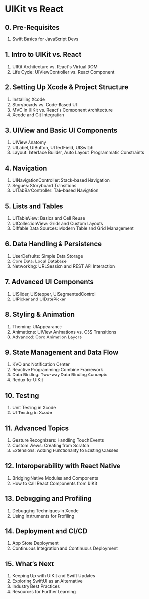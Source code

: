 # UIKit vs React

## 0. Pre-Requisites
1. Swift Basics for JavaScript Devs

## 1. Intro to UIKit vs. React
1. UIKit Architecture vs. React's Virtual DOM
2. Life Cycle: UIViewController vs. React Component

## 2. Setting Up Xcode & Project Structure
1. Installing Xcode
2. Storyboards vs. Code-Based UI
3. MVC in UIKit vs. React's Component Architecture
4. Xcode and Git Integration

## 3. UIView and Basic UI Components
1. UIView Anatomy
2. UILabel, UIButton, UITextField, UISwitch
3. Layout: Interface Builder, Auto Layout, Programmatic Constraints

## 4. Navigation
1. UINavigationController: Stack-based Navigation
2. Segues: Storyboard Transitions
3. UITabBarController: Tab-based Navigation

## 5. Lists and Tables
1. UITableView: Basics and Cell Reuse
2. UICollectionView: Grids and Custom Layouts
3. Diffable Data Sources: Modern Table and Grid Management

## 6. Data Handling & Persistence
1. UserDefaults: Simple Data Storage
2. Core Data: Local Database
3. Networking: URLSession and REST API Interaction

## 7. Advanced UI Components
1. UISlider, UIStepper, UISegmentedControl
2. UIPicker and UIDatePicker

## 8. Styling & Animation
1. Theming: UIAppearance
2. Animations: UIView Animations vs. CSS Transitions
3. Advanced: Core Animation Layers

## 9. State Management and Data Flow
1. KVO and Notification Center
2. Reactive Programming: Combine Framework
3. Data Binding: Two-way Data Binding Concepts
4. Redux for UIKit

## 10. Testing
1. Unit Testing in Xcode
2. UI Testing in Xcode

## 11. Advanced Topics
1. Gesture Recognizers: Handling Touch Events
2. Custom Views: Creating from Scratch
3. Extensions: Adding Functionality to Existing Classes

## 12. Interoperability with React Native
1. Bridging Native Modules and Components
2. How to Call React Components from UIKit

## 13. Debugging and Profiling
1. Debugging Techniques in Xcode
2. Using Instruments for Profiling

## 14. Deployment and CI/CD
1. App Store Deployment
2. Continuous Integration and Continuous Deployment

## 15. What’s Next
1. Keeping Up with UIKit and Swift Updates
2. Exploring SwiftUI as an Alternative
3. Industry Best Practices
4. Resources for Further Learning
